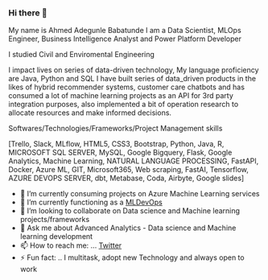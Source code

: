 ### Hi there 👋
My name is Ahmed Adegunle Babatunde I am a Data Scientist, MLOps Engineer, Business Intelligence Analyst and Power Platform Developer

I studied Civil and Enviromental Engineering

I impact lives on series of data-driven technology, My language proficiency are Java, Python and SQL
I have built series of data_driven products in the likes of hybrid recommender systems, customer care chatbots and has consumed a lot of machine learning projects as an API for 3rd party integration purposes, also implemented a bit of operation research to allocate resources and make informed decisions.
 
Softwares/Technologies/Frameworks/Project Management skills
 
[Trello, Slack, MLflow, HTML5, CSS3, Bootstrap, Python, Java, R, MICROSOFT SQL SERVER, MySQL, Google Bigquery, Flask, Google Analytics, Machine Learning, NATURAL LANGUAGE PROCESSING, FastAPI, Docker, Azure ML, GIT, Microsoft365, Web scraping, FastAI, Tensorflow, AZURE DEVOPS SERVER, dbt, Metabase, Coda, Airbyte, Google slides]

- 🔭 I’m currently consuming projects on Azure Machine Learning services
- 🌱 I’m currently functioning as a [MLDevOps](https://cloud.google.com/solutions/machine-learning/mlops-continuous-delivery-and-automation-pipelines-in-machine-learning) 
- 👯 I’m looking to collaborate on Data science and Machine learning projects/frameworks
- 💬 Ask me about Advanced Analytics - Data science and Machine learning development
- 📫 How to reach me: ... [Twitter](https://twitter.com/ABofficial_NG)
- ⚡ Fun fact: .. I multitask, adopt new Technology and always open to work

